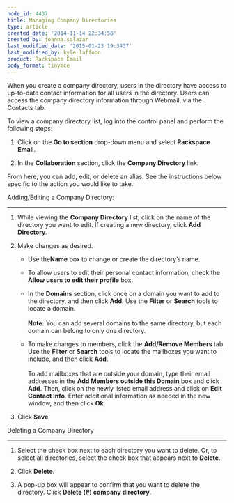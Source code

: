 ```yaml
---
node_id: 4437
title: Managing Company Directories
type: article
created_date: '2014-11-14 22:34:58'
created_by: joanna.salazar
last_modified_date: '2015-01-23 19:3437'
last_modified_by: kyle.laffoon
product: Rackspace Email
body_format: tinymce
---
```


When you create a company directory, users in the directory have access
to up-to-date contact information for all users in the directory. Users
can access the company directory information through Webmail, via the
Contacts tab.

To view a company directory list, log into the control panel and perform
the following steps:<br>
  

1.  Click on the **Go to section** drop-down menu and select **Rackspace
    Email**.<br>
      
2.  In the **Collaboration** section, click the **Company
    Directory** link.<br>
      

From here, you can add, edit, or delete an alias. See the instructions
below specific to the action you would like to take.

 

Adding/Editing a Company Directory:<br>
  
------------------------------------

1.  While viewing the **Company Directory** list, click on the name of
    the directory you want to edit. If creating a new directory, click
    **Add Directory**.<br>
      
2.  Make changes as desired.<br>
      
    -   Use the**Name** box to change or create the directory&rsquo;s name.<br>
          
    -   To allow users to edit their personal contact information, check
        the **Allow users to edit their profile** box.<br>
          
    -   In the **Domains** section, click once on a domain you want to
        add to the directory, and then click **Add**. Use
        the **Filter** or **Search** tools to locate a domain.<br>
         <br>
         **Note:** You can add several domains to the same directory,
        but each domain can belong to only one directory.<br>
          
    -   To make changes to members, click the **Add/Remove
        Members** tab. Use the **Filter** or **Search** tools to locate
        the mailboxes you want to include, and then click **Add**.<br>
         <br>
         To add mailboxes that are outside your domain, type their email
        addresses in the **Add Members outside this Domain** box and
        click **Add**. Then, click on the newly listed email address and
        click on **Edit Contact Info**. Enter additional information as
        needed in the new window, and then click **Ok**.<br>
          

3.  Click **Save**.

 

Deleting a Company Directory<br>
  
-----------------------------

1.  Select the check box next to each directory you want to delete. Or,
    to select all directories, select the check box that appears next to
    **Delete**.<br>
      
2.  Click **Delete**.<br>
      
3.  A pop-up box will appear to confirm that you want to delete the
    directory. Click **Delete (\#) company directory**.
    <br>
      


